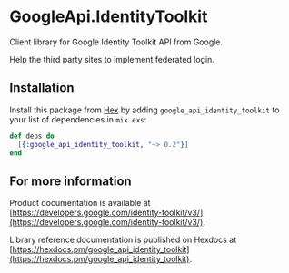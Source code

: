 # GoogleApi.IdentityToolkit

Client library for Google Identity Toolkit API from Google.

Help the third party sites to implement federated login.

## Installation

Install this package from [Hex](https://hex.pm) by adding
`google_api_identity_toolkit` to your list of dependencies in `mix.exs`:

```elixir
def deps do
  [{:google_api_identity_toolkit, "~> 0.2"}]
end
```

## For more information

Product documentation is available at [https://developers.google.com/identity-toolkit/v3/](https://developers.google.com/identity-toolkit/v3/).

Library reference documentation is published on Hexdocs at
[https://hexdocs.pm/google_api_identity_toolkit](https://hexdocs.pm/google_api_identity_toolkit).
